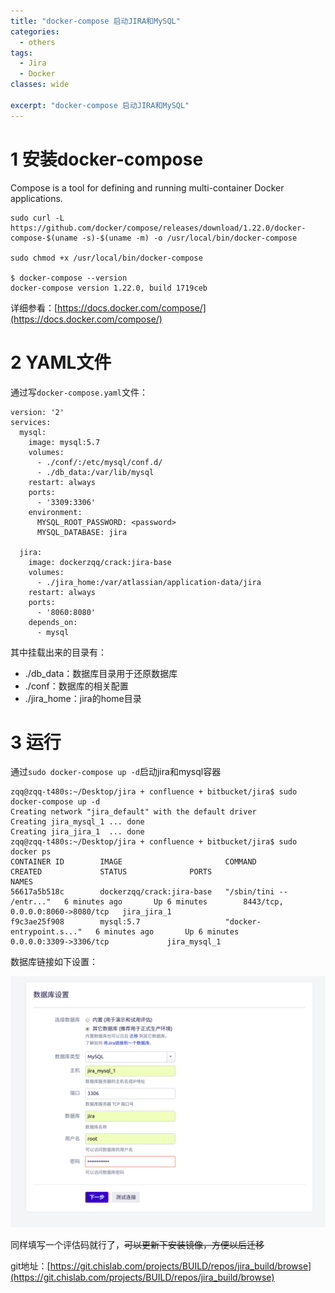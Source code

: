 ```yaml
---
title: "docker-compose 启动JIRA和MySQL"
categories:
  - others
tags:
  - Jira
  - Docker
classes: wide

excerpt: "docker-compose 启动JIRA和MySQL"
---
```



# 1 安装docker-compose


Compose is a tool for defining and running multi-container Docker applications.

```
sudo curl -L https://github.com/docker/compose/releases/download/1.22.0/docker-compose-$(uname -s)-$(uname -m) -o /usr/local/bin/docker-compose

sudo chmod +x /usr/local/bin/docker-compose

$ docker-compose --version
docker-compose version 1.22.0, build 1719ceb
```
详细参看：[https://docs.docker.com/compose/](https://docs.docker.com/compose/)

# 2 YAML文件
通过写`docker-compose.yaml`文件：
```
version: '2'
services:
  mysql:
    image: mysql:5.7
    volumes:
      - ./conf/:/etc/mysql/conf.d/
      - ./db_data:/var/lib/mysql
    restart: always
    ports:
      - '3309:3306'
    environment:
      MYSQL_ROOT_PASSWORD: <password>
      MYSQL_DATABASE: jira

  jira:
    image: dockerzqq/crack:jira-base
    volumes:
      - ./jira_home:/var/atlassian/application-data/jira
    restart: always
    ports:
      - '8060:8080'
    depends_on:
      - mysql
```
其中挂载出来的目录有：
- ./db_data：数据库目录用于还原数据库
- ./conf：数据库的相关配置
- ./jira_home：jira的home目录

# 3 运行
通过`sudo docker-compose up -d`启动jira和mysql容器
```
zqq@zqq-t480s:~/Desktop/jira + confluence + bitbucket/jira$ sudo docker-compose up -d
Creating network "jira_default" with the default driver
Creating jira_mysql_1 ... done
Creating jira_jira_1  ... done
zqq@zqq-t480s:~/Desktop/jira + confluence + bitbucket/jira$ sudo docker ps
CONTAINER ID        IMAGE                       COMMAND                  CREATED             STATUS              PORTS                              NAMES
56617a5b518c        dockerzqq/crack:jira-base   "/sbin/tini -- /entr..."   6 minutes ago       Up 6 minutes        8443/tcp, 0.0.0.0:8060->8080/tcp   jira_jira_1
f9c3ae25f908        mysql:5.7                   "docker-entrypoint.s..."   6 minutes ago       Up 6 minutes        0.0.0.0:3309->3306/tcp             jira_mysql_1
```
数据库链接如下设置：

![](https://raw.githubusercontent.com/ZQQ1024/pictures/master/97754432-2018-08-04%2011-17-28%E5%B1%8F%E5%B9%95%E6%88%AA%E5%9B%BE.png)

同样填写一个评估码就行了，~~可以更新下安装镜像，方便以后迁移~~

git地址：[https://git.chislab.com/projects/BUILD/repos/jira_build/browse](https://git.chislab.com/projects/BUILD/repos/jira_build/browse)